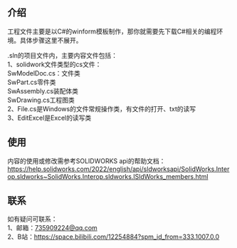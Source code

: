 ## 介绍<br>
工程文件主要是以C#的winform模板制作，那你就需要先下载C#相关的编程环境。具体步骤这里不展开。<br>

.sln的项目文件内，主要内容文件包括：<br>
1、solidwork文件类型的cs文件：<br>
    SwModelDoc.cs：文件类<br>
    SwPart.cs零件类<br>
    SwAssembly.cs装配体类<br>
    SwDrawing.cs工程图类<br>
2、File.cs是Windows的文件常规操作类，有文件的打开、txt的读写<br>
3、EditExcel是Excel的读写类<br>

## 使用<br>
内容的使用或修改需参考SOLIDWORKS api的帮助文档：<br>
https://help.solidworks.com/2022/english/api/sldworksapi/SolidWorks.Interop.sldworks~SolidWorks.Interop.sldworks.ISldWorks_members.html<br>

## 联系<br>
如有疑问可联系：<br>
1、邮箱：735909224@qq.com<br>
2、B站：https://space.bilibili.com/12254884?spm_id_from=333.1007.0.0<br>
